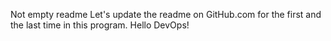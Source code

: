 Not empty readme
Let's update the readme on GitHub.com for the first and the last time in this program.
Hello DevOps!

